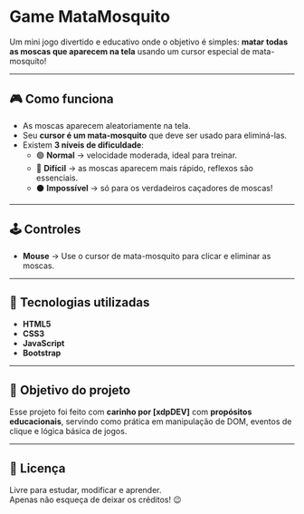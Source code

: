 # Game MataMosquito

Um mini jogo divertido e educativo onde o objetivo é simples: **matar todas as moscas que aparecem na tela** usando um cursor especial de mata-mosquito!  

---

## 🎮 Como funciona
- As moscas aparecem aleatoriamente na tela.
- Seu **cursor é um mata-mosquito** que deve ser usado para eliminá-las.
- Existem **3 níveis de dificuldade**:
  - 🟢 **Normal** → velocidade moderada, ideal para treinar.
  - 🔴 **Difícil** → as moscas aparecem mais rápido, reflexos são essenciais.
  - ⚫ **Impossível** → só para os verdadeiros caçadores de moscas!

---

## 🕹️ Controles
- **Mouse** → Use o cursor de mata-mosquito para clicar e eliminar as moscas.

---

## 🚀 Tecnologias utilizadas
- **HTML5**  
- **CSS3**  
- **JavaScript**
- **Bootstrap**

---

## 📌 Objetivo do projeto
Esse projeto foi feito com **carinho por [xdpDEV]** com **propósitos educacionais**, servindo como prática em manipulação de DOM, eventos de clique e lógica básica de jogos.

---

## 📝 Licença
Livre para estudar, modificar e aprender.  
Apenas não esqueça de deixar os créditos! 😉
